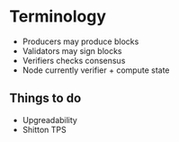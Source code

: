# Terminology

- Producers may produce blocks
- Validators may sign blocks
- Verifiers checks consensus
- Node currently verifier + compute state

## Things to do

- Upgreadability
- Shitton TPS
